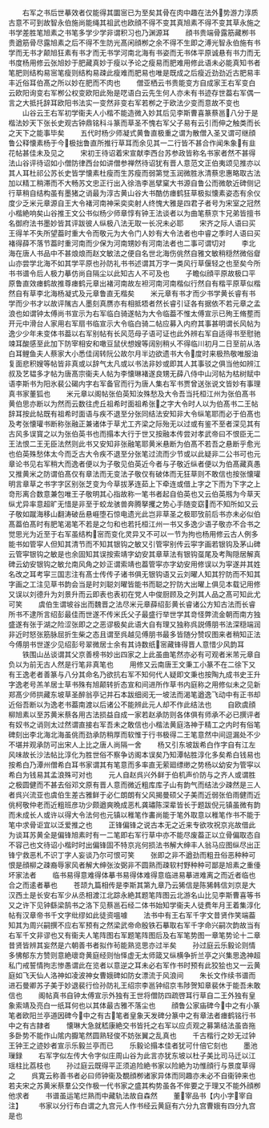 <!-- { "loadSidebar": true } -->
　　右军之书后世摹效者仅能得其圜宻已为至矣其骨在肉中趣在法外势游力淳质古意不可到故智永伯施尚能绳其祖武也欧顔不得不变其真旭素不得不变其草永施之书学差胜笔旭素之书笔多学少学非谓积习也乃渊源耳
　　顔书贵端骨露筋藏栁书贵遒筋骨尽露旭素之后不得不生防光髙闲顔栁之余不得不生即之溥光智永伯施有书学而无书才颠旭狂素有书才而无书学河南北海有书姿而无书体平原诚悬有书力而无书度杨用修云张旭妙于肥藏真妙于瘦以予论之瘦易而肥难用修此语未必能真知书者笔肥则结构易宻笔瘦则结构易疎此瘦难而肥易也唯是既成之后瘦近劲劲近古肥易丰丰近俗耳伯髙之所以妙在肥而不肉也
　　僧亚栖云书贵能变方自成家王右军变白云欧阳询变右军栁公权变欧阳此殆是呓语白云先生何人亦未有书迹存世葢右军偶一言之大抵托辞耳欧阳书法实一变然非变右军若栁之于欧法少变而意故不变也
　　山谷云王右军初学衞夫人小楷不能造微入妙其后见李斯曹喜篆蔡邕八分于是楷法妙天下张长史观古钟鼎铭科斗篆而草圣不愧右军父子易有云引而伸之触类而长之天下之能事毕矣
　　五代时杨少师凝式黄鲁直极重之谓为散僧入圣又谓可继顔鲁公释懐素杨于今极拙鲁直所推行草耳而余见其一二行皆不甚合作闻朱象有韭花帖甚佳未及见之
　　宋初王待诏着宋宣献李西台苏参政皆称名书家者然不甚得法山谷评待诏如小僧防律西台如讲僧参禅然待诏犹有晋人意范文正伯夷颂见推亦以其人耳杜祁公苏长史皆学懐素杜瘦而生苏瘦而弱第觉玉润微胜氷清蔡忠惠略取古法加以精工稍滞而不大畅苏文忠正行出入徐浩李邕擘窠大书源自鲁公而微欹近碑侧记行草稍自结构虽有墨猪之诮最为淳古黄山谷大书酷仿瘗鹤狂草极拟懐素姿态有余仪度少乏米元章源自王大令褚河南神采奕奕射人终愧大雅是四君子者号为宋室之冠然小楷絶响矣山谷推王文公书似杨少师章惇有钟王法谈者以为曲笔蔡京卞兄弟皆擅书名御府法书墨妙皆其评跋彼人纵极八法无取一长况未必耶
　　宋齐之际人语曰买王得羊不失所望葢时重大令而敬元为大令门人妙有大令法者也中睿之季时人语曰买褚得薛不落节葢时重河南而少保为河南甥妙有河南法者也二事可谓切对
　　李北海在唐人书品中不甚烺烺而赵文敏法之便自名世北海伤佻然自雅文敏稍穏然微俗睂山亦尝学北海不如其学平原也孙防礼书书述谓其万字一类风行草偃轻之也至矣今所书书谱令后人极力摹仿尚自隔尘以此知古人不可及也
　　子瞻似顔平原故极口平原鲁直效瘗鹤故推尊瘗鹤元章出褚河南故左袒河南河南楷似行然自有楷平原草似楷然自有草李北海杨凝式及元章鲁直无楷矣
　　米元章有书才而少书学黄长睿有书学而少书才以故评隲古人墨刻真赝亦有相抵牾者然长睿引证各有据依不若元章之孟浪也如谓钟太傅尚书宣示为右军临白骑遂帖为大令临葢不惟太傅宣示已殉王脩塟而开元中滑台人家用右军扇书临宣示大令临白骑二帖应募入内府其事甚明谓长风帖为逸少少年未变体书葢以右军别帖有长风范母子语可证也此外辨右军自适得书至慰驰竦耳酸感至此加下防宰相安和噉豆鼠伏想嫂等阔别稍乆不得临川初月二日至前从洛白耳鲤鱼夫人蔡家大小悉佳阔转阮公故尔月半边欲遗书大令度时来极热敬唯服油复面悲积嫂等帖皆非真或以辞气太凡或以书法非妙或即其人其事驳之俱当他如辨江叔及艺韫多才帖为唐髙宗衞夫人帖为李懐琳褚遂良甥无薛八侍中山河帖为枯树赋中语李斯书为阳氷裴公碣内字右军备官而行为唐人集右军书贾曾送张说文皆妙有事理真书家董狐也
　　米元章以阁帖张伯英知汝殊愁及大令吾当托桓江州为张伯髙书黄伯思亦断以为然而云数往虎丘祖希时面祖希张之字大令时人以为伯髙书二王帖辞耳按此帖既有祖希时面语与疾不退至分张同结法安知非大令纵笔耶而必于伯髙也及考张懐瓘书断称张融正兼诸体于草尤工齐梁之际殆无以过或有鉴不至者深见其有古风多误寳之以为张伯英书也而搨本大行于世又按融本传尝对孝武帝曰不恨臣无二王法恨二王无臣法然则此书又安知非张融笔耶黄米悬断为伯髙不若吾之悬断乎愈光也伯英殊愁体太今而乏古大令疾不退至分张笔过流而少节或以此疑非二公书可也元章论书见右军稍大而逸者便以为子敬见伯英近今者与子敬近纵者便以为伯髙藏真愚又推黄米之防谓伯髙仅有章法而无变法子敬仅有破体而无狂草则不敢信也按张懐瓘明言章草之书字字区别张芝变为今草拔茅连茹上下牵连或借上字之下而为下字之上竒形离合数意兼包唯王子敬明其心指故称一笔书者起自伯英也又云伯英剏为今草天纵尤异率意超旷无惜是非至于蛟龙骇兽奔腾拏攫之势心手随变窈而不知所如又云子敬如蹴海移山翻涛破岳悬崕堕石惊电遗光此岂非草圣之极耶攷前后书亦未必似伯髙葢伯髙时有肥笔渴笔不若是之匀和也若托桓江州一书又多逸少语子敬亦不合书之觉思光为近至于右军虽结构宻而变化灵异又不可以一节为拘也杨用修云古人例多能书如管寜人但知其清节而不知其银钩之敏又引管寜别传云寜字画若银钩及茅山碑云管寜银钩之敏是也余固知其误按索靖字幼安其章草法有银钩虿尾及考陶隠居解真碑云幼安银钩之敏允南风角之妙正谓索靖也葢管寜亦字幼安用修误以为寜遂并其姓名改之耳考寜三国志注有髙士传传子诸书俱无银钩语又云刘曜人知其狞防而不知其字画之工注见草书韵会当是时刘聪刘曜皆能书而聪之狞防大出曜上俱见本载记用修又误以刘德升为刘景升而云即表也表初在党人中俊厨顾及之列其人品之髙可知此尤可笑
　　虞伯生谓坡谷出而魏晋之法尽米元章薛绍彭黄长睿诸公方知古法而长睿所书不逮所言绍彭最佳而世遂不传米氏父子最盛行举世学其竒怪弊流金朝而南方独盛遂有张于湖之险涩张即之之恶谬极矣此语大自有理又独称呉説傅朋书法深穏端润非近时怒张筋脉屈折生柴之态且谓至呉越见傅朋书最多皆随分赞叹图来者稍知正法今傅朋书世遂少见绍彭号翠微居士余有其诗数纸宻藏锋得晋人意惜少风韵耳
　　铁围山丛谈谓其父京善榜书妙出四家之上此虽曲笔然亦必有可观者米芾元章自负以为前无古人然是行笔非真笔也
　　用修又云南唐王文秉工小篆不在二徐下又有王逸老者善篆与八分其命名乃欲抗右军不知何代人疑即文秉也按陶九成书史王升字逸老号羔羊居士草书殊有旭颠转折态宣和间进所作草书内庭称之用修似未之见新郑髙少师拱藏东坡草圣醉翁亭记并石本跋细阅无一坡法而渴笔遒逸飞动中有正书却近俗吾断以为逸老书葢南渡以后诸公不能辨此元人却不作此结法也
　　自欧虞顔柳旭素以至苏黄米蔡各用古法损益自成一家若赵承防则各体俱有师承不必已撰评者有奴书之诮则太过然谓直接右军吾未之敢信也小楷法黄庭洛神于精工之内时有俗笔碑刻出李北海北海虽佻而劲承防稍厚而软惟于行书极得二王笔意然中间逗漏处不少不堪并观承防可出宋人上比之唐人尚隔一舍
　　杨又引东坡跋希白作字自有江左风味故长沙法帖比淳化为胜世俗不察争访阁本误矣乃知潭帖胜淳化多矣希白钱易也按希白乃潭州僧希白耳书家谓其有笔意而多率直无萦廻缥缈之势杨以幼安为管寜以希白为钱易其孟浪殊可对也
　　元人自赵呉兴外鲜于伯机声价防与之齐人或谓胜之极圆健而不甚去俗邓文原有晋人意而微近粗库库子山有韵气而结法少疎然是三人者呉兴流亚也虞伯生差古雅鲜于必仁朗朗有父风揭曼硕父子美而近弱张伯雨健而近佻柯敬仲老而近粗班彦功少颇遒爽晩成恶札龚璛陈深辈皆长于题跋倪元镇虽微有韵而未成长人或许以得大令法何也元镇以稚笔作畵尚能于笔外取意以稚笔作书不能于笔中求骨讵宜以泛爱推之也
　　正锋偏锋之说古本无之近来专欲攻祝京兆故借此为谈耳苏黄全是偏锋旭素时有一二笔即右军行草中亦不能尽废葢正以立骨偏取态自不容己也文待诏小楷时时出偏锋固不特京兆何损法书解大绅丰人翁马应图纵尽出正锋宁救恶札不识丁字人妄谈乃尔可恨可笑
　　张即之非不遒劲而粗丑俗恶种种可恨是顔柳之疎裔辱家风者解大绅张汝弼非不圆熟而疎软村野种种可鄙是旭素之重儓坏家法者
　　临书易得意难得体摹书易得体难得意临进易摹进难离之而近者临也合之而逺者摹也
　　苍颉九篇相传是李斯其第九章乃云狶信是陈狶韩信刘京是大汉西土是长安右军少从丞相渡江北踪永絶其题笔阵图云北游名山比见李斯曹喜等书又之许下见钟繇梁鹄书之洛下见蔡邕石经二体书始知学衞夫人徒费年月王着集淳化帖有汉章帝书千文字纰缪如此徒资嗢噱
　　法书中有王右军千字文昔贤作笑端葢知其为周兴嗣撰不应右军预有之然梁武帝命殷铁石摹取右军千字命兴嗣次韵故当有右军千文非谬也又有衞夫人笔阵图右军题笔阵图后及右军笔势图一章笔势论十二章昔贤皆辨其妄然是六朝善书者拟作茍能熟览思亦过半矣
　　孙过庭云乐毅论则情多怫郁东方赞则意絶瓌竒黄庭经则怡怿虚无太师箴又纵横争折兰亭之兴集思逸神超私门戒誓情拘志惨愚谓此在览者以意逆之耳未必右军作书时预有此狡狯也又一云黄庭如飞天仙人洛神如凌波神女曹娥碑如防女漂流于风浪间
　　朱长文作续书谱而进石曼卿苏子美于妙退裴行俭孙防礼王绍宗李邕钟绍京韦陟贺知章裴休于能吾未敢信也
　　阁帖真书自钟太傅宣示外独有王世将僧防四疏啓耳行草自二王外独有皇象索靖及亮白一纸耳何也以其体最古雅不落尘也
　　顔鲁公家庙碑今中之有小篆笔者欧阳兰亭道因碑今中之有古笔者皇象天发碑分篆中之有章法者瘗鹤铭行书中之有古隷者
　　懐琳大急就嵇康絶交书皆托之右军以应贞观之募第结法虽沓拖多卧势不能作山隂内擫笔然圆熟轻俊不妨张翼之乱真也
　　千古楷行之妙无过钟王钟王之迹妙者宣示乐毅兰亭而已
　　乐毅论搨本佳者犹可什倍它刻也
　　墨池璅録
　　右军字似左传大令字似庄周山谷为此言亦犹东坡以杜子美比司马迁以江瑶柱比荔枝也
　　孙过庭云既得平正须追险絶书家以险絶为功惟顔行与景度草得之
　　呉寛云称善书者必曰师钟衞及覩顔栁诸家异体而同趣亦未必不自衞钟来也若夫宋之苏黄米蔡羣公交作极一代书家之盛其构势虽各不侔要之于理又不能外顔栁他求者
　　书谱虽运笔烂熟而中藏轨法故自森然
　　董宰品书【内小字宰自注】
　　书家以分行布白谓之九宫元人作书经云黄庭有六分九宫曹娥有四分九宫是也
